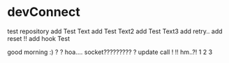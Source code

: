 # devConnect
test repository
add Test Text
add Test Text2
add Test Text3
add retry..
add reset !!
add hook Test

good morning :) ?
?
hoa....
socket?????????
?
update
call !
!!
hm..?!
1
2
3
